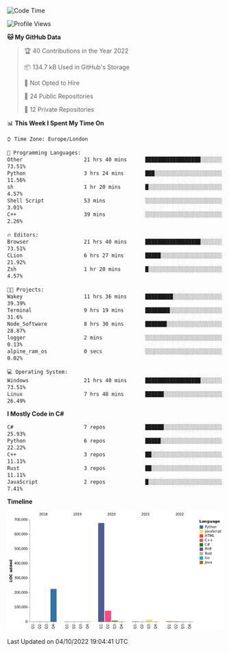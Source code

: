 <!--START_SECTION:waka-->
![Code Time](http://img.shields.io/badge/Code%20Time-293%20hrs%2046%20mins-blue)

![Profile Views](http://img.shields.io/badge/Profile%20Views-1-blue)

**🐱 My GitHub Data** 

> 🏆 40 Contributions in the Year 2022
 > 
> 📦 134.7 kB Used in GitHub's Storage 
 > 
> 🚫 Not Opted to Hire
 > 
> 📜 24 Public Repositories 
 > 
> 🔑 12 Private Repositories  
 > 
📊 **This Week I Spent My Time On** 

```text
⌚︎ Time Zone: Europe/London

💬 Programming Languages: 
Other                    21 hrs 40 mins      ██████████████████░░░░░░░   73.51% 
Python                   3 hrs 24 mins       ███░░░░░░░░░░░░░░░░░░░░░░   11.56% 
sh                       1 hr 20 mins        █░░░░░░░░░░░░░░░░░░░░░░░░   4.57% 
Shell Script             53 mins             ░░░░░░░░░░░░░░░░░░░░░░░░░   3.01% 
C++                      39 mins             ░░░░░░░░░░░░░░░░░░░░░░░░░   2.26%

🔥 Editors: 
Browser                  21 hrs 40 mins      ██████████████████░░░░░░░   73.51% 
CLion                    6 hrs 27 mins       █████░░░░░░░░░░░░░░░░░░░░   21.92% 
Zsh                      1 hr 20 mins        █░░░░░░░░░░░░░░░░░░░░░░░░   4.57%

🐱‍💻 Projects: 
Wakey                    11 hrs 36 mins      █████████░░░░░░░░░░░░░░░░   39.39% 
Terminal                 9 hrs 19 mins       ████████░░░░░░░░░░░░░░░░░   31.6% 
Node_Software            8 hrs 30 mins       ███████░░░░░░░░░░░░░░░░░░   28.87% 
logger                   2 mins              ░░░░░░░░░░░░░░░░░░░░░░░░░   0.13% 
alpine_ram_os            0 secs              ░░░░░░░░░░░░░░░░░░░░░░░░░   0.02%

💻 Operating System: 
Windows                  21 hrs 40 mins      ██████████████████░░░░░░░   73.51% 
Linux                    7 hrs 48 mins       ██████░░░░░░░░░░░░░░░░░░░   26.49%

```

**I Mostly Code in C#** 

```text
C#                       7 repos             ██████░░░░░░░░░░░░░░░░░░░   25.93% 
Python                   6 repos             █████░░░░░░░░░░░░░░░░░░░░   22.22% 
C++                      3 repos             ██░░░░░░░░░░░░░░░░░░░░░░░   11.11% 
Rust                     3 repos             ██░░░░░░░░░░░░░░░░░░░░░░░   11.11% 
JavaScript               2 repos             █░░░░░░░░░░░░░░░░░░░░░░░░   7.41%

```


**Timeline**

![Chart not found](https://raw.githubusercontent.com/Jirubizu/Jirubizu/master/charts/bar_graph.png) 


 Last Updated on 04/10/2022 19:04:41 UTC
<!--END_SECTION:waka-->